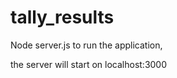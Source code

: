 tally_results
=============


Node server.js to run the application,

the server will start on localhost:3000


